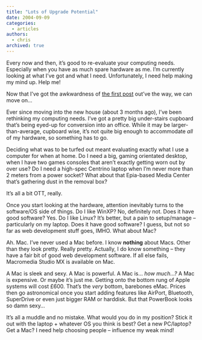 ```yaml
---
title: "Lots of Upgrade Potential"
date: 2004-09-09
categories:
  - articles
authors:
  - chris
archived: true
---
```


Every now and then, it’s good to re-evaluate your computing needs. Especially when you have as much spare hardware as me. I’m currently looking at what I’ve got and what I need. Unfortunately, I need help making my mind up. Help me!

Now that I’ve got the awkwardness of [the first post](/blog/do-you-remember-the-first-time/) out’ve the way, we can move on…

Ever since moving into the new house (about 3 months ago), I’ve been rethinking my computing needs. I’ve got a pretty big under-stairs cupboard that’s being eyed-up for conversion into an office. While it may be larger-than-average, cupboard wise, it’s not quite big enough to accommodate _all_ of my hardware, so something has to go.

Deciding what was to be turfed out meant evaluating exactly what I use a computer for when at home. Do I need a big, gaming orientated desktop, when I have two games consoles that aren’t exactly getting worn out by over use? Do I need a high-spec Centrino laptop when I’m never more than 2 meters from a power socket? What about that Epia-based Media Center that’s gathering dust in the removal box?

It’s all a bit OTT, really.

Once you start looking at the hardware, attention inevitably turns to the software/OS side of things. Do I like WinXP? No, definitely not. Does it have good software? Yes. Do I like Linux? It’s better, but a pain to setup/manage – particularly on my laptop. Does it have good software? I guess, but not so far as web development stuff goes, IMHO. What about Mac?

Ah. Mac. I’ve never used a Mac before. I know **nothing** about Macs. Other than they look pretty. Really pretty. Actually, I do know something – they have a fair bit of good web development software. If all else fails, Macromedia Studio MX is available on Mac.

A Mac is sleek and sexy. A Mac is powerful. A Mac is… _how much…?_ A Mac is expensive. Or maybe it’s just me. Getting onto the bottom rung of Apple systems will cost £600. That’s the _very_ bottom, barebones eMac. Prices then go astronomical once you start adding features like AirPort, Bluetooth, SuperDrive or even just bigger RAM or harddisk. But that PowerBook looks so damn sexy…

It’s all a muddle and no mistake. What would you do in my position? Stick it out with the laptop + whatever OS you think is best? Get a new PC/laptop? Get a Mac? I need help choosing people – influence my weak mind!
